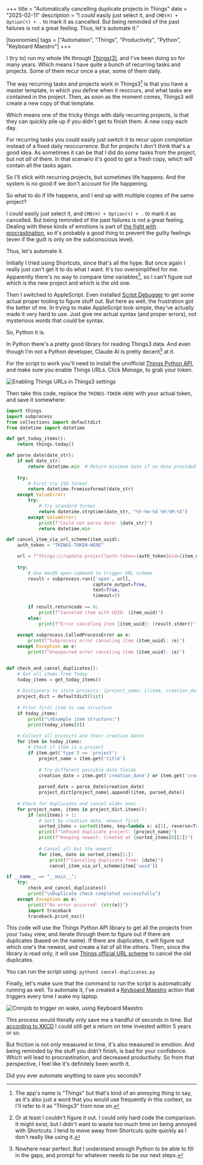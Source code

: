 +++
title = "Automatically cancelling duplicate projects in Things"
date = "2025-02-11"
description = "I *could* easily just select it, and `CMD(⌘) + Option(⌥) + .` to mark it as cancelled. But being reminded of the past failures is not a great feeling. Thus, let's automate it."

[taxonomies]
tags = ["Automation", "Things", "Productivity", "Python", "Keyboard Maestro"]
+++

I (try to) run my whole life through [Things(3)](https://culturedcode.com/things/), and I've been doing so for many years. Which means I have quite a bunch of recurring tasks and projects. Some of them recur once a year, some of them daily.

The way recurring tasks and projects work in Things3[^1] is that you have a master template, in which you define when it reoccurs, and what tasks are contained in the project. Then, as soon as the moment comes, Things3 will create a new copy of that template.

Which means one of the tricky things with daily recurring projects, is that they can quickly pile up if you didn't get to finish them. A new copy each day.

For recurring tasks you could easily just switch it to recur upon completion instead of a fixed daily reoccurrence. But for projects I don't think that's a good idea. As sometimes it can be that I did do *some* tasks from the project, but not *all* of them. In that scenario it's good to get a fresh copy, which will contain all the tasks again.

So I'll stick with recurring projects, but sometimes life happens. And the system is no good if we don't account for life happening.

So what to do if life happens, and I end up with multiple copies of the same project?

I *could* easily just select it, and `CMD(⌘) + Option(⌥) + .` to mark it as cancelled. But being reminded of the past failures is not a great feeling. Dealing with these kinds of emotions is part of [the fight with procrastination](https://www.nytimes.com/2019/03/25/smarter-living/why-you-procrastinate-it-has-nothing-to-do-with-self-control.html), so it's probably a good thing to prevent the guilty feelings (even if the guilt is only on the subconscious level).

Thus, let's automate it.

Initially I tried using Shortcuts, since that's all the hype. But once again I really just can't get it to do what I want. It's too oversimplified for me. Apparently there's no way to compare time variables[^2], so I can't figure out which is the new project and which is the old one. 

Then I switched to AppleScript. Even installed [Script Debugger](https://latenightsw.com/) to get some actual proper tooling to figure stuff out. But here as well, the frustration got the better of me. In trying to make AppleScript look simple, they've actually made it very hard to use. Just give me actual syntax (and proper errors), not mysterious words that *could* be syntax.

So, Python it is. 

In Python there's a pretty good library for reading Things3 data. And even though I'm not a Python developer, Claude AI is pretty decent[^3] at it. 

For the script to work you'll need to install the unofficial [Things Python API](https://github.com/thingsapi/things.py/), and make sure you enable Things URLs. Click *Manage*, to grab your token.

![Enabling Things URLs in Things3 settings](/enable-things-urls.png)

Then take this code, replace the `THINGS-TOKEN-HERE` with your actual token, and save it somewhere:

```python
import things
import subprocess
from collections import defaultdict
from datetime import datetime

def get_today_items():
    return things.today()

def parse_date(date_str):
    if not date_str:
        return datetime.min  # Return minimum date if no date provided
    
    try:
        # First try ISO format
        return datetime.fromisoformat(date_str)
    except ValueError:
        try:
            # Try standard format
            return datetime.strptime(date_str, "%Y-%m-%d %H:%M:%S")
        except ValueError:
            print(f"Could not parse date: {date_str}")
            return datetime.min

def cancel_item_via_url_scheme(item_uuid):
    auth_token = "THINGS-TOKEN-HERE"

    url = f"things:///update-project?auth-token={auth_token}&id={item_uuid}&canceled=true"
    
    try:
        # Use macOS open command to trigger URL scheme
        result = subprocess.run(['open', url], 
                                capture_output=True, 
                                text=True, 
                                timeout=5)
        
        if result.returncode == 0:
            print(f"Canceled item with UUID: {item_uuid}")
        else:
            print(f"Error canceling item {item_uuid}: {result.stderr}")
    
    except subprocess.CalledProcessError as e:
        print(f"Subprocess error canceling item {item_uuid}: {e}")
    except Exception as e:
        print(f"Unexpected error canceling item {item_uuid}: {e}")


def check_and_cancel_duplicates():
    # Get all items from Today
    today_items = get_today_items()
    
    # Dictionary to store projects: {project_name: [(item, creation_date)]}
    project_dict = defaultdict(list)
    
    # Print first item to see structure
    if today_items:
        print("\nExample item structure:")
        print(today_items[0])
    
    # Collect all projects and their creation dates
    for item in today_items:
        # Check if item is a project
        if item.get('type') == 'project':
            project_name = item.get('title')
            
            # Try different possible date fields
            creation_date = item.get('creation_date') or item.get('creationDate') or item.get('created')
            
            parsed_date = parse_date(creation_date)
            project_dict[project_name].append((item, parsed_date))
    
    # Check for duplicates and cancel older ones
    for project_name, items in project_dict.items():
        if len(items) > 1:
            # Sort by creation date, newest first
            sorted_items = sorted(items, key=lambda x: x[1], reverse=True)
            print(f"\nFound duplicate project: {project_name}")
            print(f"Keeping newest: Created at {sorted_items[0][1]}")
            
            # Cancel all but the newest
            for item, date in sorted_items[1:]:
                print(f"Canceling duplicate from: {date}")
                cancel_item_via_url_scheme(item['uuid'])

if __name__ == "__main__":
    try:
        check_and_cancel_duplicates()
        print("\nDuplicate check completed successfully")
    except Exception as e:
        print(f"An error occurred: {str(e)}")
        import traceback
        traceback.print_exc()
```

This code will use the Things Python API library to get all the projects from your `Today` view, and iterate through them to figure out if there are duplicates (based on the name). If there are duplicates, it will figure out which one's the newest, and create a list of all the others. Then, since the library is read only, it will use [Things official URL scheme](https://culturedcode.com/things/support/articles/2803573/) to cancel the old duplicates.

You can run the script using: `python3 cancel-duplicates.py`

Finally, let's make sure that the command to run the script is automatically running as well. To automate it, I've created a [Keyboard Maestro](https://www.keyboardmaestro.com/main/) action that triggers every time I wake my laptop.

![Cronjob to trigger on wake, using Keyboard Maestro](/cron-cancel-duplicates-things3.png)

 This process would literally only save me a handful of seconds in time. But [according to XKCD](https://xkcd.com/1205/) I could still get a return on time invested within 5 years or so.

But friction is not only measured in time, it's also measured in emotion. And being reminded by the stuff you didn't finish, is bad for your confidence. Which will lead to procrastination, and decreased productivity. So from that perspective, I feel like it's definitely been worth it.

Did you ever automate anything to save you seconds?

[^1]: The app's name is "Things" but that's kind of an annoying thing to say, as it's also just a word that you would use frequently in this context, so I'll refer to it as "Things3" from now on.

[^2]: Or at least I couldn't figure it out. I could only hard code the comparison. It might exist, but I didn't want to waste too much time on being annoyed with Shortcuts. I tend to move away from Shortcuts quite quickly as I don't really like using it.

[^3]: Nowhere near perfect. But I understand enough Python to be able to fill in the gaps, and prompt for whatever needs to be our next steps.
